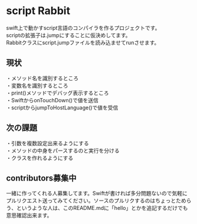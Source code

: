 # script Rabbit
swift上で動かすscript言語のコンパイラを作るプロジェクトです。  
scriptの拡張子は.jumpにすることに仮決めしてます。  
Rabbitクラスにscript.jumpファイルを読み込ませてrunさせます。  
## 現状
・メソッド名を識別するところ  
・変数名を識別するところ  
・print()メソッドでデバッグ表示するところ  
・SwiftからonTouchDown()で値を送信  
・scriptからjumpToHostLanguage()で値を受信  
## 次の課題
・引数を複数設定出来るようにする  
・メソッドの中身をパースするのと実行を分ける  
・クラスを作れるようにする  
## contributors募集中
一緒に作ってくれる人募集してます。Swiftが書ければ多分問題ないので気軽にプルリクエスト送ってみてください。ソースのプルリクするのはちょっとためらう、というような人は、このREADME.mdに「hello」とかを追記するだけでも意思確認出来ます。
